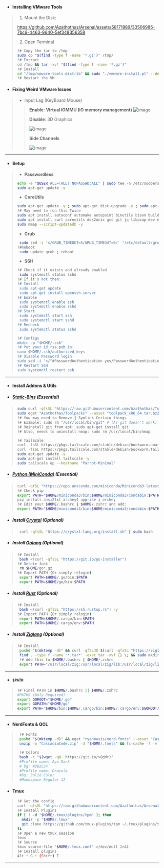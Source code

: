 - #### Installing VMware Tools
> 1. Mount the Disk:
> 
> https://github.com/Azathothas/Arsenal/assets/58171889/33506985-7bc6-4463-9640-5ef348356358
>
> 2. Open Terminal
> ```bash
> !# Copy the tar to /tmp
> sudo cp "$(find -type f -name '*.gz')" /tmp/
> !# Extract
> cd /tmp && tar -xvf "$(find -type f -name '*.gz')"
> !# Install
> cd "/tmp/vmware-tools-distrib" && sudo "./vmware-install.pl" --default
> !# Restart the VM
> ```
- #### Fixing Weird VMware Issues
> - Input Lag (KeyBoard Mouse)
> > **Enable**: **Virtual IOMMU (IO memory management)**
> > ![image](https://github.com/Azathothas/Arsenal/assets/58171889/6ab7cfd3-b7d2-4ee9-a5c5-703de19785da)
> > 
> > **Disable**: 3D Graphics
> > 
> > ![image](https://github.com/Azathothas/Arsenal/assets/58171889/12000c66-05ea-4ed9-8017-a8a420987f50)
> >
> > **Side Channels**
> > 
> > ![image](https://github.com/Azathothas/Arsenal/assets/58171889/b6763735-ba42-4733-8387-3889cc12e199)
> > 
---
- #### Setup
> - **Passwordless**
> ```bash
> echo -e "$USER ALL=(ALL) NOPASSWD:ALL" | sudo tee -a /etc/sudoers
> sudo apt-get update -y
> ```
> - **CoreUtils**
> ```bash
> sudo apt-get update -y ; sudo apt-get dist-upgrade -y ; sudo apt-get upgrade -y
> !# May need to run this Twice
> sudo apt install autoconf automake autopoint binutils bison build-essential ca-certificates coreutils curl dos2unix git gcc htop flex file jq moreutils wget xclip -y
> sudo apt install curl coreutils dos2unix gcc git jq libpcap-dev nmap wget xclip xsltproc -y
> sudo nmap --script-updatedb -y
> ```
> - **Grub**
> ```bash
>  sudo sed -i 's/GRUB_TIMEOUT=5/GRUB_TIMEOUT=0/' "/etc/default/grub"
> !#Reboot
>  sudo update-grub ; reboot 
> ```
> - **SSH**
> ```bash
> !# Check if it exists and already enabled
>  sudo systemctl status sshd
> !# If it's not then:
> !# Install
>  sudo apt-get update
>  sudo apt-get install openssh-server
> !# Enable
>  sudo systemctl enable ssh
>  sudo systemctl enable sshd
> !# Start
>  sudo systemctl start ssh
>  sudo systemctl start sshd
> !# Recheck
>  sudo systemctl status sshd
>
> !# Configs
> mkdir -p "$HOME/.ssh"
> !# Put your id_rsa.pub in:
> nano $HOME/.ssh/authorized_keys
> !# Disable Password login
> sudo sed -i 's/^#PasswordAuthentication yes/PasswordAuthentication no/' /etc/ssh/sshd_config
> !# Restart SSH
> sudo systemctl restart ssh
> ```
---
- #### Install Addons & Utils
- ##### [**Static-Bins**](https://github.com/Azathothas/Toolpacks) (Essential)
> ```bash
> sudo curl -qfsSL "https://raw.githubusercontent.com/Azathothas/Toolpacks/main/x86_64/eget" -o "/usr/local/bin/eget" && sudo chmod +xwr "/usr/local/bin/eget"
> sudo eget "Azathothas/Toolpacks" --asset "toolpack_x86_64.tar.bz2" --all --to "/usr/local/bin" && sudo chmod +xwr /usr/local/bin/*
> !# You may need to Remove | Symlink Certain things
> !# Example: sudo rm "/usr/local/bin/git" # (As git doesn't work)
> !# Reinstall git from apt: sudo apt-get install git
> !# Also, needs to uninstall nmap: sudo rm /usr/local/bin/nmap
>
> !# TailScale
> curl -fsSL https://pkgs.tailscale.com/stable/debian/bookworm.noarmor.gpg | sudo tee /usr/share/keyrings/tailscale-archive-keyring.gpg >/dev/null
> curl -fsSL https://pkgs.tailscale.com/stable/debian/bookworm.tailscale-keyring.list | sudo tee /etc/apt/sources.list.d/tailscale.list
> sudo apt-get update -y
> sudo apt-get install tailscale -y
> sudo tailscale up --hostname "Parrot-Minimal"
> 
> ```
 - ##### [Python (**MiniConda**)](https://docs.conda.io/projects/miniconda/en/latest/) (Essential)
> ```bash
> curl -qfSL "https://repo.anaconda.com/miniconda/Miniconda3-latest-Linux-x86_64.sh" -o /tmp/install_conda.sh && chmod +xwr "/tmp/install_conda.sh" && /tmp/install_conda.sh -b
> !# Check pip
> export PATH="$HOME/miniconda3/bin:$HOME/miniconda3/condabin:$PATH"
> pip install ansi2txt archey4 apprise ; archey
> !# Edit your $HOME/.bashrc | $HOME/.zshrc and add:
> export PATH="$HOME/miniconda3/bin:$HOME/miniconda3/condabin:$PATH"
> ```
- ##### Install [**Crystal**](https://crystal-lang.org/install/on_ubuntu/) (Optional)
> ```bash
>  curl -qfsSL "https://crystal-lang.org/install.sh" | sudo bash
> ```
- ##### Install [**Golang**](https://github.com/kerolloz/go-installer) (Optional)
> ```bash
> !# Install
>  bash <(curl -qfsSL "https://git.io/go-installer")
> !# Delete Junk
>  rm $HOME/go*.gz
> !# Export PATH (Or simply relogin)
>  export PATH=$HOME/.go/bin:$PATH
>  export PATH=$HOME/go/bin:$PATH
> ```
- ##### Install [**Rust**](https://www.rust-lang.org/tools/install) (Optional)
> ```bash
> !# Install
>  bash <(curl -qfsSL "https://sh.rustup.rs") -y 
> !# Export PATH (Or simply relogin)
>  export PATH=$HOME/.cargo/bin:$PATH
>  export PATH=$HOME/.cargo/env:$PATH
> ```
- ##### Install [**Ziglang**](https://ziglang.org/learn/getting-started/) (Optional)
> ```bash
> !# Install
>  pushd "$(mktemp -d)" && curl -qfSLJO $(curl -qfsSL "https://ziglang.org/download/index.json" | jq -r '.master | ."x86_64-linux".tarball')
>  find . -type f -name '*.tar*' -exec tar -xvf {} \; && sudo mkdir -p "/usr/local/zig" && sudo mv "$(find . -maxdepth 1 -type d | grep -v '^.$')"/* "/usr/local/zig" ; popd
>  !# Add this to $HOME/.bashrc | $HOME/.zshrc
>  export PATH="/usr/local/zig:/usr/local/zig/lib:/usr/local/zig/lib/include:$PATH"
> ```
---
- #### **`$PATH`**
> ```bash
> !# Final PATH in $HOME/.bashrc || $HOME/.zshrc
> #PATHS (Only Required)
> export GOROOT="$HOME/.go"
> export GOPATH="$HOME/go"
> export PATH="$HOME/bin:$HOME/.cargo/bin:$HOME/.cargo/env:$GOROOT/bin:$GOPATH/bin:$HOME/miniconda3/bin:$HOME/miniconda3/condabin:/usr/local/zig:/usr/local/zig/lib:/usr/local/zig/lib/include:$PATH"
> ```
---
- #### **NerdFonts** & **QOL**
> ```bash
>  !# Fonts
>  pushd "$(mktemp -d)" && eget "ryanoasis/nerd-fonts" --asset "CascadiaCode.zip" --to "CascadiaCode.zip" --download-only
>  unzip -o "CascadiaCode.zip" -d "$HOME/.fonts" && fc-cache -f -v ; sudo unzip -o "CascadiaCode.zip" -d "/usr/local/share/fonts" && sudo fc-cache -f -v ; popd
>
>  !# Colors
>  bash -c "$(wget -qO- https://git.io/vQgMr)"
>  #Profile name: Ayu Dark
>  # bg: #282C34
>  #Profile name: Dracula
>  #bg: Solid Color
>  #Monospace Regular 12
> ```
- #### Tmux
> ```bash
> !# Get the config
> curl -qfsSL "https://raw.githubusercontent.com/Azathothas/Arsenal/main/misc/VMware/Parrot_Minimal/.tmux.conf" -o "$HOME/.tmux.conf"
> !# Install Plugins
> if [ ! -d "$HOME/.tmux/plugins/tpm" ]; then
>   mkdir -p "$HOME/.tmux"
>   git clone https://github.com/tmux-plugins/tpm ~/.tmux/plugins/tpm >/dev/null 2>&1 
> fi
> !# Open a new tmux session
> tmux
> !# Source
> tmux source-file "$HOME/.tmux.conf" >/dev/null 2>&1
> !# Install plugins
> Alt + G + (Shift) I 
> ```
---
